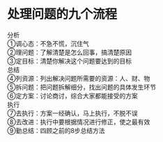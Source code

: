 # 处理问题的九个流程
分析<br>
①调心态：不急不慌，沉住气<br>
②理问题：了解清楚是怎么回事，搞清楚原因<br>
③定目标：清楚你解决这个问题要达到的目标<br>
总结<br>
④列资源：列出解决问题所需要的资源：人、财、物<br>
⑤拆问题：把问题拆解细分，找出问题的具体发生环节<br>
⑥定方案：讨论商讨，综合大家都能接受的方案<br>
执行<br>
⑦去执行：方案一经确认，马上执行，不脱不误<br>
⑧去改进：执行中要根据情况进行修正，使之最有效<br>
⑨勤总结：四顾之前的8步总结方法<br>


